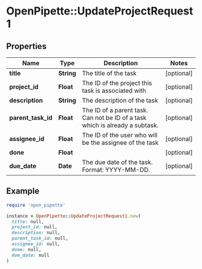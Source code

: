 # OpenPipette::UpdateProjectRequest1

## Properties

| Name | Type | Description | Notes |
| ---- | ---- | ----------- | ----- |
| **title** | **String** | The title of the task | [optional] |
| **project_id** | **Float** | The ID of the project this task is associated with | [optional] |
| **description** | **String** | The description of the task | [optional] |
| **parent_task_id** | **Float** | The ID of a parent task. Can not be ID of a task which is already a subtask. | [optional] |
| **assignee_id** | **Float** | The ID of the user who will be the assignee of the task | [optional] |
| **done** | **Float** |  | [optional] |
| **due_date** | **Date** | The due date of the task. Format: YYYY-MM-DD. | [optional] |

## Example

```ruby
require 'open_pipette'

instance = OpenPipette::UpdateProjectRequest1.new(
  title: null,
  project_id: null,
  description: null,
  parent_task_id: null,
  assignee_id: null,
  done: null,
  due_date: null
)
```

